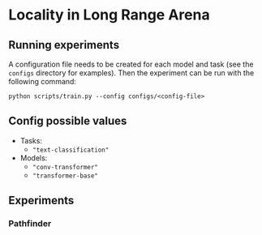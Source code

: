 # Locality in Long Range Arena

## Running experiments
A configuration file needs to be created for each model and task (see the `configs` directory for examples). Then the experiment can be run with the following command:

```
python scripts/train.py --config configs/<config-file>
```

## Config possible values
- Tasks:
    - `"text-classification"`
- Models:
    - `"conv-transformer"`
    - `"transformer-base"`


## Experiments

### Pathfinder

```bash

```